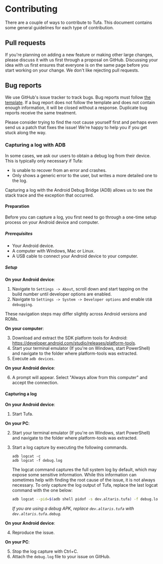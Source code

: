 # Contributing

There are a couple of ways to contribute to Tufa. This document contains some
general guidelines for each type of contribution.

## Pull requests

If you're planning on adding a new feature or making other large changes, please
discuss it with us first through a proposal on GitHub. Discussing your idea with
us first ensures that everyone is on the same page before you start working on
your change. We don't like rejecting pull requests.

## Bug reports

We use GitHub's issue tracker to track bugs. Bug reports must follow [the
template](.github/ISSUE_TEMPLATE/bug.md). If a bug report does not follow the
template and does not contain enough information, it will be closed without a
response. Duplicate bug reports receive the same treatment.

Please consider trying to find the root cause yourself first and perhaps even
send us a patch that fixes the issue! We're happy to help you if you get stuck
along the way.

### Capturing a log with ADB

In some cases, we ask our users to obtain a debug log from their device. This is
typically only necessary if Tufa:
- Is unable to recover from an error and crashes.
- Only shows a generic error to the user, but writes a more detailed one to the
  log.

Capturing a log with the Android Debug Bridge (ADB) allows us to see the stack
trace and the exception that occurred.

#### Preparation

Before you can capture a log, you first need to go through a one-time setup
process on your Android device and computer.

##### Prerequisites

- Your Android device.
- A computer with Windows, Mac or Linux.
- A USB cable to connect your Android device to your computer.

##### Setup

__On your Android device__:

1. Navigate to ``Settings -> About``, scroll down and start tapping on the build
   number until developer options are enabled.
2. Navigate to ``Settings -> System -> Developer options`` and enable ``USB
   debugging``.

These navigation steps may differ slightly across Android versions and ROMs.

__On your computer__:

3. Download and extract the SDK platform tools for Android:
   https://developer.android.com/studio/releases/platform-tools.
4. Start your terminal emulator (If you're on Windows, start PowerShell) and
   navigate to the folder where platform-tools was extracted.
5. Execute ``adb devices``.

__On your Android device__:

6. A prompt will appear. Select "Always allow from this computer" and accept the
   connection.

#### Capturing a log

__On your Android device__:

1. Start Tufa.

__On your PC__:

2. Start your terminal emulator (If you're on Windows, start PowerShell) and
   navigate to the folder where platform-tools was extracted.
3. Start a log capture by executing the following commands.

    ```
    adb logcat -c
    adb logcat -f debug.log
    ```

    The logcat command captures the full system log by default, which may expose
    some sensitive information. While this information can sometimes help with
    finding the root cause of the issue, it is not always necessary. To only
    capture the log output of Tufa, replace the last logcat command with the
    one below:

    ```sh
    adb logcat --pid=$(adb shell pidof -s dev.altaris.tufa) -f debug.log
    ```
    _If you are using a debug APK, replace ``dev.altaris.tufa`` with
   ``dev.altaris.tufa.debug``._

__On your Android device__:

4. Reproduce the issue.

__On your PC__:

5. Stop the log capture with Ctrl+C.
6. Attach the ``debug.log`` file to your issue on GitHub.
